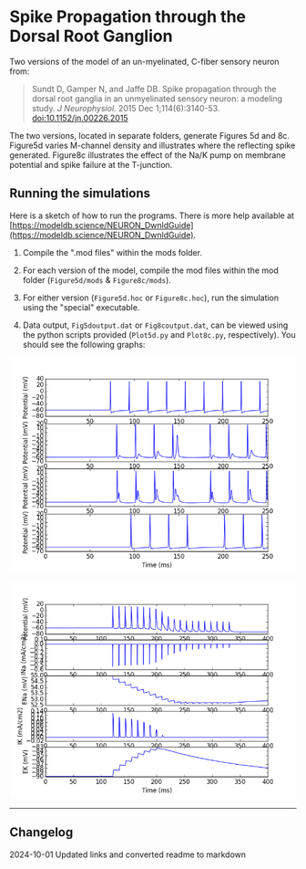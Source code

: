 # Spike Propagation through the Dorsal Root Ganglion
Two versions of the model of an un-myelinated, C-fiber sensory neuron from:

> Sundt D, Gamper N, and Jaffe DB. Spike propagation through the dorsal
> root ganglia in an unmyelinated sensory neuron: a modeling study. *J
> Neurophysiol.* 2015 Dec 1;114(6):3140-53. [doi:10.1152/jn.00226.2015](https://doi.org/10.1152/jn.00226.2015)

The two versions, located in separate folders, generate Figures 5d and 8c. Figure5d varies M-channel density and illustrates where the reflecting spike generated. Figure8c illustrates the effect of the Na/K pump on membrane potential and spike failure at the T-junction.

## Running the simulations
Here is a sketch of how to run the programs.  There is more help available at 
[https://modeldb.science/NEURON_DwnldGuide](https://modeldb.science/NEURON_DwnldGuide).

1. Compile the ".mod files" within the mods folder.

2. For each version of the model, compile the mod files within the mod
folder (`Figure5d/mods` & `Figure8c/mods`).

3. For either version (`Figure5d.hoc` or `Figure8c.hoc`), run the
simulation using the "special" executable.

4. Data output, `Fig5doutput.dat` or `Fig8coutput.dat`, can be viewed
using the python scripts provided (`Plot5d.py` and `Plot8c.py`,
respectively). You should see the following graphs:

![figure 5d](figure_5d.png)

![figure 8c](figure_8c.png)

---

## Changelog

2024-10-01 Updated links and converted readme to markdown
